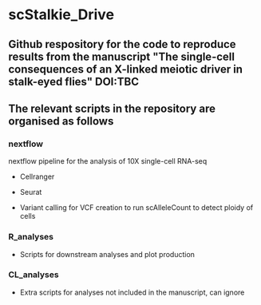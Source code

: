 # scStalkie_Drive

## Github respository for the code to reproduce results from the manuscript "The single-cell consequences of an X-linked meiotic driver in stalk-eyed flies" DOI:TBC

## The relevant scripts in the repository are organised as follows

### nextflow
nextflow pipeline for the analysis of 10X single-cell RNA-seq

- Cellranger
  
- Seurat

- Variant calling for VCF creation to run scAlleleCount to detect ploidy of cells


### R_analyses

- Scripts for downstream analyses and plot production


### CL_analyses 

- Extra scripts for analyses not included in the manuscript, can ignore
